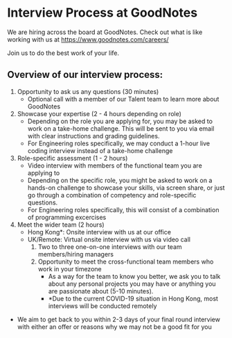 # Interview Process at GoodNotes

We are hiring across the board at GoodNotes. Check out what is like working with us at https://www.goodnotes.com/careers/

Join us to do the best work of your life.

## Overview of our interview process:

1. Opportunity to ask us any questions (30 minutes)
    - Optional call with a member of our Talent team to learn more about GoodNotes
2. Showcase your expertise (2 - 4 hours depending on role)
    - Depending on the role you are applying for, you may be asked to work on a take-home challenge. This will be sent to you via email with clear instructions and grading guidelines.
    - For Engineering roles specifically, we may conduct a 1-hour live coding interview instead of a take-home challenge
3. Role-specific assessment (1 - 2 hours)
    - Video interview with members of the functional team you are applying to
    - Depending on the specific role, you might be asked to work on a hands-on challenge to showcase your skills, via screen share, or just go through a combination of competency and role-specific questions.
    - For Engineering roles specifically, this will consist of a combination of programming excercises 
4. Meet the wider team (2 hours)
    - Hong Kong*: Onsite interview with us at our office
    - UK/Remote: Virtual onsite interview with us via video call
        1. Two to three one-on-one interviews with our team members/hiring managers
        2. Opportunity to meet the cross-functional team members who work in your timezone
            - As a way for the team to know you better, we ask you to talk about any personal projects you may have or anything you are passionate about (5-10 minutes).
            - *Due to the current COVID-19 situation in Hong Kong, most interviews will be conducted remotely 
        
- We aim to get back to you within 2-3 days of your final round interview with either an offer or reasons why we may not be a good fit for you
